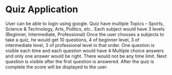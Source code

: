 # Quiz Application
User can be able to login using google.
Quiz have multiple Topics – Sports, Science & Technology, Arts, Politics, etc..
Each subject would have 3 levels (Beginner, Intermediate, Professional)
Once the user chooses a subjects to take a quiz, he would get 10 questions, 4 of beginner level, 3 of intermediate level, 3 of professional level in that order.
One question is visible each time and each question would have 4 Multiple choice answers and only one answer would be right. There would not be any time limit. Next question is visible after the first question is answered.
After the quiz is complete the score will be displayed to the user.
